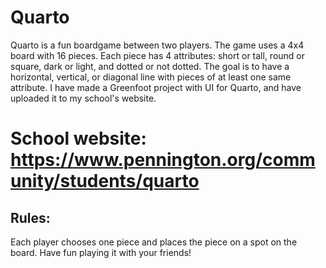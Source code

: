 # Quarto
Quarto is a fun boardgame between two players. The game uses a 4x4 board with 16 pieces. Each piece has 4 attributes: short or tall, round or square, dark or light, and dotted or not dotted. The goal is to have a horizontal, vertical, or diagonal line with pieces of at least one same attribute. I have made a Greenfoot project with UI for Quarto, and have uploaded it to my school's website.

# School website: https://www.pennington.org/community/students/quarto

## Rules:
Each player chooses one piece and places the piece on a spot on the board. Have fun playing it with your friends!
